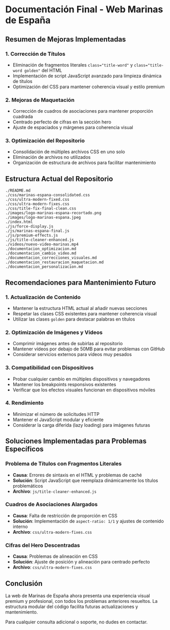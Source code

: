 # Documentación Final - Web Marinas de España

## Resumen de Mejoras Implementadas

### 1. Corrección de Títulos
- Eliminación de fragmentos literales `class="title-word"` y `class="title-word golden"` del HTML
- Implementación de script JavaScript avanzado para limpieza dinámica de títulos
- Optimización del CSS para mantener coherencia visual y estilo premium

### 2. Mejoras de Maquetación
- Corrección de cuadros de asociaciones para mantener proporción cuadrada
- Centrado perfecto de cifras en la sección hero
- Ajuste de espaciados y márgenes para coherencia visual

### 3. Optimización del Repositorio
- Consolidación de múltiples archivos CSS en uno solo
- Eliminación de archivos no utilizados
- Organización de estructura de archivos para facilitar mantenimiento

## Estructura Actual del Repositorio

```
./README.md
./css/marinas-espana-consolidated.css
./css/ultra-modern-fixed.css
./css/ultra-modern-fixes.css
./css/title-fix-final-clean.css
./images/logo-marinas-espana-recortado.png
./images/logo-marinas-espana.jpeg
./index.html
./js/force-display.js
./js/marinas-espana-final.js
./js/premium-effects.js
./js/title-cleaner-enhanced.js
./videos/nuevo-video-marinas.mp4
./documentacion_optimizacion.md
./documentacion_cambio_video.md
./documentacion_correcciones_visuales.md
./documentacion_restauracion_maquetacion.md
./documentacion_personalizacion.md
```

## Recomendaciones para Mantenimiento Futuro

### 1. Actualización de Contenido
- Mantener la estructura HTML actual al añadir nuevas secciones
- Respetar las clases CSS existentes para mantener coherencia visual
- Utilizar las clases `golden` para destacar palabras en títulos

### 2. Optimización de Imágenes y Vídeos
- Comprimir imágenes antes de subirlas al repositorio
- Mantener vídeos por debajo de 50MB para evitar problemas con GitHub
- Considerar servicios externos para vídeos muy pesados

### 3. Compatibilidad con Dispositivos
- Probar cualquier cambio en múltiples dispositivos y navegadores
- Mantener los breakpoints responsivos existentes
- Verificar que los efectos visuales funcionan en dispositivos móviles

### 4. Rendimiento
- Minimizar el número de solicitudes HTTP
- Mantener el JavaScript modular y eficiente
- Considerar la carga diferida (lazy loading) para imágenes futuras

## Soluciones Implementadas para Problemas Específicos

### Problema de Títulos con Fragmentos Literales
- **Causa**: Errores de sintaxis en el HTML y problemas de caché
- **Solución**: Script JavaScript que reemplaza dinámicamente los títulos problemáticos
- **Archivo**: `js/title-cleaner-enhanced.js`

### Cuadros de Asociaciones Alargados
- **Causa**: Falta de restricción de proporción en CSS
- **Solución**: Implementación de `aspect-ratio: 1/1` y ajustes de contenido interno
- **Archivo**: `css/ultra-modern-fixes.css`

### Cifras del Hero Descentradas
- **Causa**: Problemas de alineación en CSS
- **Solución**: Ajuste de posición y alineación para centrado perfecto
- **Archivo**: `css/ultra-modern-fixes.css`

## Conclusión

La web de Marinas de España ahora presenta una experiencia visual premium y profesional, con todos los problemas anteriores resueltos. La estructura modular del código facilita futuras actualizaciones y mantenimiento.

Para cualquier consulta adicional o soporte, no dudes en contactar.
